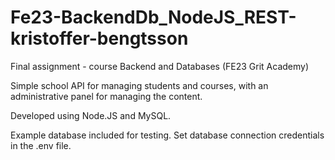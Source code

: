 # Fe23-BackendDb_NodeJS_REST-kristoffer-bengtsson
Final assignment - course Backend and Databases (FE23 Grit Academy)

Simple school API for managing students and courses, with an administrative panel for managing the content.

Developed using Node.JS and MySQL.

Example database included for testing. Set database connection credentials in the .env file.